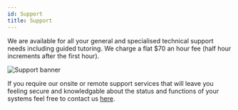 ```yaml
---
id: Support
title: Support
---
```


We are available for all your general and specialised technical support needs including guided tutoring. We charge a flat $70 an hour fee (half hour increments after the first hour).

<img alt="Support banner" src="/img/Support.jpg" />

If you require our onsite or remote support services that will leave you feeling secure and knowledgable about the status and functions of your systems feel free to contact us [here](about/Contact.md).

